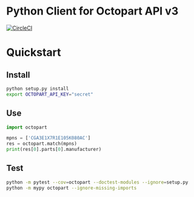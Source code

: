 Python Client for Octopart API v3
=================================

[![CircleCI](https://circleci.com/gh/tempoautomation/octopart.svg?style=svg&circle-token=aee3e352a57741869fc0d3a62a18d64b8f4f23f9)](https://circleci.com/gh/tempoautomation/octopart)


# Quickstart

## Install

```sh
python setup.py install
export OCTOPART_API_KEY="secret"
```

## Use

```python
import octopart

mpns = ['CGA3E1X7R1E105K080AC']
res = octopart.match(mpns)
print(res[0].parts[0].manufacturer)
```

## Test

```sh
python -m pytest --cov=octopart --doctest-modules --ignore=setup.py
python -m mypy octopart --ignore-missing-imports
```
